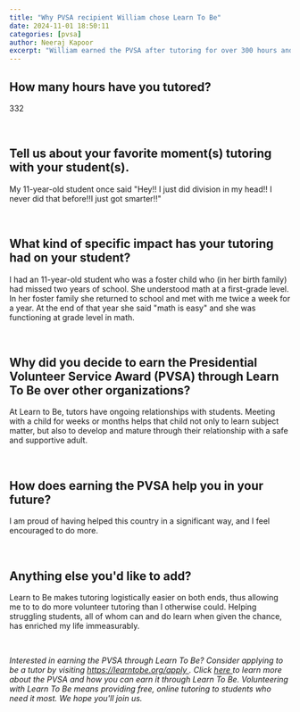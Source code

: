 ```yaml
---
title: "Why PVSA recipient William chose Learn To Be"
date: 2024-11-01 18:50:11
categories: [pvsa]
author: Neeraj Kapoor
excerpt: "William earned the PVSA after tutoring for over 300 hours and helping his student get to grade level after being 5 grade levels behind!"
---
```


<h2 id="">
 How many hours have you tutored?
</h2>
<p id="">
 332
</p>
<p id="">
 ‍
</p>
<h2 id="">
 Tell us about your favorite moment(s) tutoring with your student(s).
</h2>
<p id="">
 My 11-year-old student once said "Hey!! I just did division in my head!! I never did that before!!I just got smarter!!"
</p>
<p id="">
 ‍
</p>
<h2 id="">
 What kind of specific impact has your tutoring had on your student?
</h2>
<p id="">
 I had an 11-year-old student who was a foster child who (in her birth family) had missed two years of school. She understood math at a first-grade level. In her foster family she returned to school and met with me twice a week for a year. At the end of that year she said "math is easy" and she was functioning at grade level in math.
</p>
<p id="">
 ‍
</p>
<h2 id="">
 Why did you decide to earn the Presidential Volunteer Service Award (PVSA) through Learn To Be over other organizations?
</h2>
<p id="">
 At Learn to Be, tutors have ongoing relationships with students. Meeting with a child for weeks or months helps that child not only to learn subject matter, but also to develop and mature through their relationship with a safe and supportive adult.
</p>
<p id="">
 ‍
</p>
<h2 id="">
 How does earning the PVSA help you in your future?
</h2>
<p id="">
 I am proud of having helped this country in a significant way, and I feel encouraged to do more.
</p>
<p id="">
 ‍
</p>
<h2 id="">
 Anything else you'd like to add?
</h2>
<p id="">
 Learn to Be makes tutoring logistically easier on both ends, thus allowing me to to do more volunteer tutoring than I otherwise could. Helping struggling students, all of whom can and do learn when given the chance, has enriched my life immeasurably.
</p>
<p id="">
 ‍
</p>
<p id="">
 <em id="">
  Interested in earning the PVSA through Learn To Be? Consider applying to be a tutor by visiting
 </em>
 <a href="https://www.learntobe.org/apply">
  <em id="">
   https://learntobe.org/apply
  </em>
 </a>
 <em id="">
  . Click
 </em>
 <a href="https://www.learntobe.org/blog/what-is-the-presidential-volunteer-service-award-and-how-can-you-get-involved">
  <em id="">
   here
  </em>
 </a>
 <em id="">
  to learn more about the PVSA and how you can earn it through Learn To Be. Volunteering with Learn To Be means providing free, online tutoring to students who need it most. We hope you'll join us.
 </em>
</p>
<p id="">
 ‍
</p>
